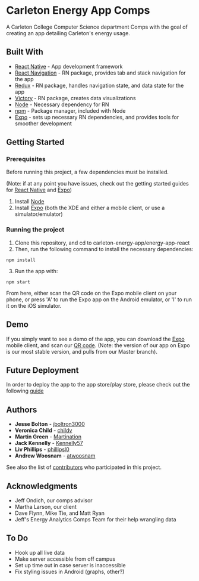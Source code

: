 # Carleton Energy App Comps

A Carleton College Computer Science department Comps with the goal of creating an  app
detailing Carleton's energy usage.

## Built With

* [React Native](https://facebook.github.io/react-native/docs/getting-started.html) - App development framework
* [React Navigation](https://reactnavigation.org/) - RN package, provides tab and stack navigation for the app
* [Redux](https://redux.js.org/) - RN package, handles navigation state, and data state for the app
* [Victory](https://formidable.com/open-source/victory/docs/native/) - RN package, creates data visualizations
* [Node](https://nodejs.org/en/download/) - Necessary dependency for RN
* [npm](https://nodejs.org/en/download/) - Package manager, included with Node
* [Expo](https://docs.expo.io/versions/latest/introduction/installation.html) - sets up necessary RN dependencies, and
provides tools for smoother development

## Getting Started
### Prerequisites
Before running this project, a few dependencies must be installed.

(Note: if at any point you have issues, check out the getting started guides for [React Native](https://facebook.github.io/react-native/docs/getting-started.html) and
[Expo](https://docs.expo.io/versions/latest/introduction/installation.html))

1) Install [Node](https://nodejs.org/en/download/)
2) Install [Expo](https://docs.expo.io/versions/latest/introduction/installation.html) (both the XDE and either a mobile
client, or use a simulator/emulator)

### Running the project
1) Clone this repository, and cd to carleton-energy-app/energy-app-react
2) Then, run the following command to install the necessary dependencies:
```
npm install
```

3) Run the app with:

```
npm start
```

From here, either scan the QR code on the Expo mobile client on your phone, or press 'A' to run the Expo app on the
Android emulator, or 'I' to run it on the iOS simulator.
## Demo

If you simply want to see a demo of the app, you can download the [Expo](https://docs.expo.io/versions/latest/introduction/installation.html)
mobile client, and scan our [QR code](https://expo.io/@phillipsl/cc-energy-app). (Note: the version of our app on Expo is
our most stable version, and pulls from our Master branch).

## Future Deployment
In order to deploy the app to the app store/play store, please check out the following [guide](https://docs.expo.io/versions/latest/guides/publishing.html)
## Authors

* **Jesse Bolton** -  [jboltron3000](https://github.com/jboltron3000)
* **Veronica Child** -  [childv](https://github.com/childv)
* **Martin Green** - [Martination](https://github.com/Martination)
* **Jack Kennelly** - [Kennelly57](https://github.com/Kennelly57)
* **Liv Phillips** - [phillipsl0](https://github.com/phillipsl0)
* **Andrew Woosnam** - [atwoosnam](https://github.com/atwoosnam)

See also the list of [contributors](https://github.com/phillipsl0/carleton-energy-app/graphs/contributors) who participated in this project.

## Acknowledgments

* Jeff Ondich, our comps advisor
* Martha Larson, our client
* Dave Flynn, Mike Tie, and Matt Ryan
* Jeff's Energy Analytics Comps Team for their help wrangling data

## To Do
* Hook up all live data
* Make server accessible from off campus
* Set up time out in case server is inaccessible
* Fix styling issues in Android (graphs, other?)